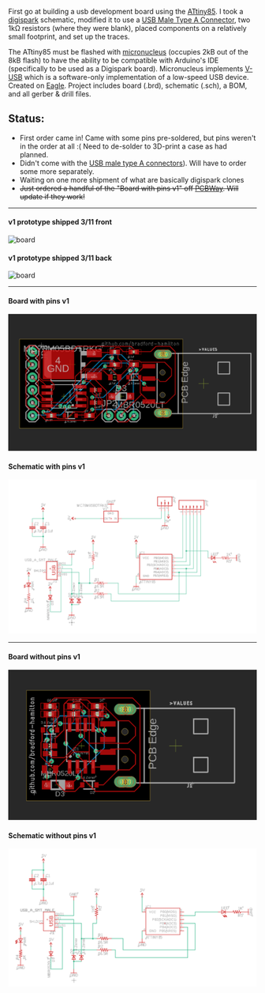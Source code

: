 First go at building a usb development board using the [ATtiny85](https://www.microchip.com/wwwproducts/en/ATtiny85). I took a [digispark](http://digistump.com/products/1) schematic, modified it to use a [USB Male Type A Connector](https://www.sparkfun.com/products/437), two 1kΩ resistors (where they were blank), placed components on a relatively small footprint, and set up the traces.


The ATtiny85 must be flashed with [micronucleus](https://github.com/micronucleus/micronucleus) (occupies 2kB out of the 8kB flash) to have the ability to be compatible with Arduino's IDE (specifically to be used as a Digispark board). Micronucleus implements [V-USB](https://www.obdev.at/products/vusb/index.html) which is a software-only implementation of a low-speed USB device. Created on [Eagle](https://www.autodesk.com/products/eagle/free-download). Project includes board (.brd), schematic (.sch), a BOM, and all gerber & drill files.

## Status:
- First order came in! Came with some pins pre-soldered, but pins weren't in the order at all :( Need to de-solder to 3D-print a case as had planned.
- Didn't come with the [USB male type A connectors](https://www.sparkfun.com/products/437)). Will have to order some more separately.
- Waiting on one more shipment of what are basically digispark clones
- ~~Just ordered a handful of the "Board with pins v1" off [PCBWay](https://www.pcbway.com). Will update if they work!~~

___

#### v1 prototype shipped 3/11 front
![board](images/hack_stick_v1.jpg)

#### v1 prototype shipped 3/11 back
![board](images/hack_stick_v1_back.jpg)

___

#### Board with pins v1
![board](images/board_with_pins.png)

#### Schematic with pins v1
![board](images/schematic_with_pins.png)

___

#### Board without pins v1
![board](images/board_without_pins.png)

#### Schematic without pins v1
![board](images/schematic_without_pins.png)